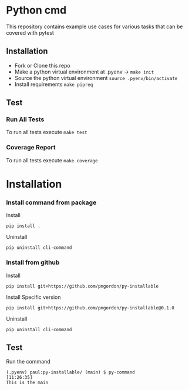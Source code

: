 # Python cmd

This repository contains example use cases for various tasks that can be covered with pytest

## Installation

* Fork or Clone this repo
* Make a python virtual environment at .pyenv -> `make init`
* Source the python virtual environment `source .pyenv/bin/activate`
* Install requirements `make pipreq` 


## Test
### Run All Tests
To run all tests execute `make test`

### Coverage Report
To run all tests execute `make coverage`


# Installation

### Install command from package

Install
```
pip install . 
```
Uninstall
```
pip uninstall cli-command   
```

### Install from github

Install

```
pip install git+https://github.com/pmgordon/py-installable
```

Install Specific version
```
pip install git+https://github.com/pmgordon/py-installable@0.1.0
```

Uninstall
```
pip uninstall cli-command 
```

## Test
Run the command
```
(.pyenv) paul:py-installable/ (main) $ py-command                                                                                                                                       [11:26:35]
This is the main
```